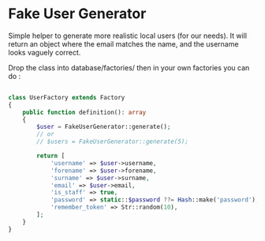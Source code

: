 # Fake User Generator

Simple helper to generate more realistic local users (for our needs). It will return an object where the email matches the name, and the username
looks vaguely correct.

Drop the class into database/factories/ then in your own factories you can do :

```php

class UserFactory extends Factory
{
    public function definition(): array
    {
        $user = FakeUserGenerator::generate();
        // or
        // $users = FakeUserGenerator::generate(5);

        return [
            'username' => $user->username,
            'forename' => $user->forename,
            'surname' => $user->surname,
            'email' => $user->email,
            'is_staff' => true,
            'password' => static::$password ??= Hash::make('password'),
            'remember_token' => Str::random(10),
        ];
    }
}
```

